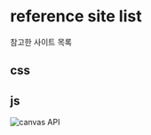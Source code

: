 # reference site list

참고한 사이트 목록  


## css



## js

![canvas API](https://developer.mozilla.org/en-US/docs/Web/API/CanvasRenderingContext2D)